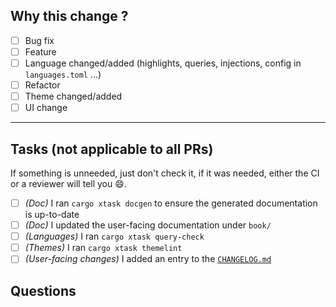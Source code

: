 ## Why this change ?

<!---
Explain here why you want to add this change to Helix.

This can be as simple as  "Fixes #issue" or as complex as you need it to be, for refactoring or
deeper issues with design tradeoffs.

For theme and UI changes, post screenshots of the new look (and the old one if relevant).

If your change does not match one of the predefined categories or need a longer explanation, remove
the list and write your description.
--->

<!--- Add issue number in the format "Closes #issue" to make GitHub automatically close it --->
- [ ] Bug fix
- [ ] Feature <!--- Will very often need a longer description and a doc update --->
- [ ] Language changed/added (highlights, queries, injections, config in `languages.toml` ...)
- [ ] Refactor
- [ ] Theme changed/added
- [ ] UI change

-----

## Tasks (not applicable to all PRs)

If something is unneeded, just don't check it, if it was needed, either the CI or a reviewer will
tell you 😄.

<!--- Especially needed if you introduce a new feature or language --->
- [ ] *(Doc)* I ran `cargo xtask docgen` to ensure the generated documentation is up-to-date
- [ ] *(Doc)* I updated the user-facing documentation under `book/`
- [ ] *(Languages)* I ran `cargo xtask query-check` <!--- For when you add/modify a new language --->
- [ ] *(Themes)* I ran `cargo xtask themelint` <!--- For when you add/modify a new theme --->
- [ ] *(User-facing changes)* I added an entry to the [`CHANGELOG.md`](https://github.com/helix-editor/helix/blob/master/CHANGELOG.md)

## Questions

<!--- Do you have points you're not sure about ? Add them here --->
